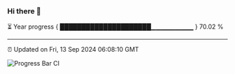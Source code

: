 ### Hi there 👋

⏳ Year progress { █████████████████████▁▁▁▁▁▁▁▁▁ } 70.02 %

---

⏰ Updated on Fri, 13 Sep 2024 06:08:10 GMT

![Progress Bar CI](https://github.com/EinsPommes/EinsPommes/blob/main/.github/workflows/main.yml)
